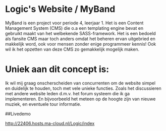 # Logic's Website / MyBand

MyBand is een project voor periode 4, leerjaar 1. Het is een Content Management System (CMS) die o.a een templating engine bevat en gebruikt maakt van het welbekende SASS-framework. Het is een bedoeld als fansite CMS maar toch anders omdat het beheren ervan uitgebried en makkelijk word, ook voor mensen zonder enige programmeer kennis! Ook wil ik het opzetten van deze CMS zo gemakkelijk mogelijk maken.

# Uniek aan dit concept is:

Ik wil mij graag onscherscheiden van concurrenten om de website simpel en duidelijk te houden, toch met vele unieke functies. Zoals het discussieren met andere website leden d.m.v. het forum systeem die ik ga implementeren. En bijvoorbeeld het meteen op de hoogte zijn van nieuwe muziek, en eventuele tour informatie.

##Livedemo

http://22406.hosts.ma-cloud.nl/Logic/index
